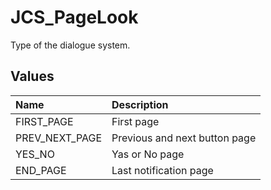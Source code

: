# JCS_PageLook

Type of the dialogue system.

## Values

| Name           | Description                   |
|:---------------|:------------------------------|
| FIRST_PAGE     | First page                    |
| PREV_NEXT_PAGE | Previous and next button page |
| YES_NO         | Yas or No page                |
| END_PAGE       | Last notification page        |
